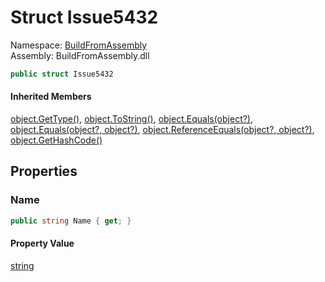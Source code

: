 ﻿# <a id="BuildFromAssembly_Issue5432"></a> Struct Issue5432

Namespace: [BuildFromAssembly](BuildFromAssembly.md)  
Assembly: BuildFromAssembly.dll  

```csharp
public struct Issue5432
```

#### Inherited Members

[object.GetType\(\)](https://learn.microsoft.com/dotnet/api/system.object.gettype), 
[object.ToString\(\)](https://learn.microsoft.com/dotnet/api/system.object.tostring), 
[object.Equals\(object?\)](https://learn.microsoft.com/dotnet/api/system.object.equals\#system\-object\-equals\(system\-object\)), 
[object.Equals\(object?, object?\)](https://learn.microsoft.com/dotnet/api/system.object.equals\#system\-object\-equals\(system\-object\-system\-object\)), 
[object.ReferenceEquals\(object?, object?\)](https://learn.microsoft.com/dotnet/api/system.object.referenceequals), 
[object.GetHashCode\(\)](https://learn.microsoft.com/dotnet/api/system.object.gethashcode)

## Properties

### <a id="BuildFromAssembly_Issue5432_Name"></a> Name

```csharp
public string Name { get; }
```

#### Property Value

 [string](https://learn.microsoft.com/dotnet/api/system.string)

